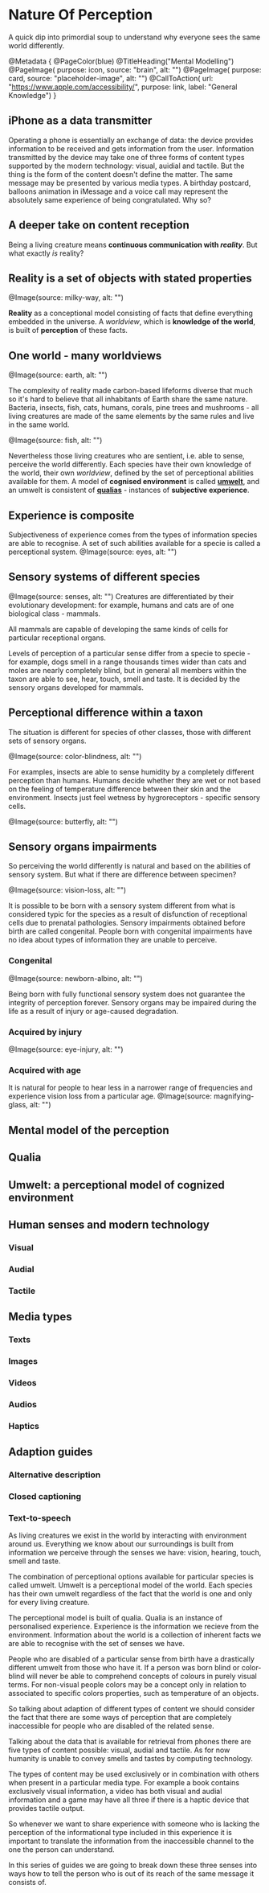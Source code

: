 # Nature Of Perception

A quick dip into primordial soup to understand why everyone sees the same world differently.

@Metadata {
    @PageColor(blue)
    @TitleHeading("Mental Modelling")
    @PageImage(
               purpose: icon, 
               source: "brain", 
               alt: "")
    @PageImage(
               purpose: card, 
               source: "placeholder-image", 
               alt: "")
    @CallToAction(
                url: "https://www.apple.com/accessibility/",
                purpose: link, 
                label: "General Knowledge")
}

## iPhone as a data transmitter
Operating a phone is essentially an exchange of data: the device provides information to be received and gets information from the user. Information transmitted by the device may take one of three forms of content types supported by the modern technology: visual, auidial and tactile. But the thing is the form of the content doesn't define the matter. The same message may be presented by various media types. A birthday postcard, balloons animation in iMessage and a voice call may represent the absolutely same experience of being congratulated. Why so?

## A deeper take on content reception

Being a living creature means **continuous communication with *reality***. But what exactly *is* reality? 

## Reality is a set of objects with stated properties
@Image(source: milky-way, alt: "")

**Reality** as a conceptional model consisting of facts that define everything embedded in the universe. A *worldview*, which is **knowledge of the world**, is built of **perception** of these facts.


## One world - many worldviews
@Image(source: earth, alt: "")

The complexity of reality made carbon-based lifeforms diverse that much so it's hard to believe that all inhabitants of Earth share the same nature. Bacteria, insects, fish, cats, humans, corals, pine trees and mushrooms - all living creatures are made of the same elements by the same rules and live in the same world.

@Image(source: fish, alt: "")

Nevertheless those living creatures who are sentient, i.e. able to sense, perceive the world differently. Each species have their own knowledge of the world, their own *worldview*, defined by the set of perceptional abilities available for them. A model of **cognised environment** is called [**umwelt**](https://en.wikipedia.org/wiki/Umwelt), and an umwelt is consistent of [**qualias**](https://en.wikipedia.org/wiki/Qualia) - instances of **subjective experience**. 

## Experience is composite
Subjectiveness of experience comes from the types of information species are able to recognise. A set of such abilities available for a specie is called a perceptional system.
@Image(source: eyes, alt: "")


## Sensory systems of different species
@Image(source: senses, alt: "")
Creatures are differentiated by their evolutionary development: for example, humans and cats are of one biological class - mammals. 

All mammals are capable of developing the same kinds of cells for particular receptional organs. 

Levels of perception of a particular sense differ from a specie to specie - for example, dogs smell in a range thousands times wider than cats and moles are nearly completely blind, but in general all members within the taxon are able to see, hear, touch, smell and taste. It is decided by the sensory organs developed for mammals.

## Perceptional difference within a taxon
The situation is different for species of other classes, those with different sets of sensory organs. 

@Image(source: color-blindness, alt: "")

For examples, insects are able to sense humidity by a completely different perception than humans. Humans decide whether they are wet or not based on the feeling of temperature difference between their skin and the environment. Insects just feel wetness by hygroreceptors - specific sensory cells. 

@Image(source: butterfly, alt: "")

## Sensory organs impairments
So perceiving the world differently is natural and based on the abilities of sensory system. But what if there are difference between specimen? 

@Image(source: vision-loss, alt: "")

It is possible to be born with a sensory system different from what is considered typic for the species as a result of disfunction of receptional cells due to prenatal pathologies. Sensory impairments obtained before birth are called congenital. People born with congenital impairments have no idea about types of information they are unable to perceive.

### Congenital
@Image(source: newborn-albino, alt: "")

Being born with fully functional sensory system does not guarantee the integrity of perception forever. Sensory organs may be impaired during the life as a result of injury or age-caused degradation. 

### Acquired by injury
@Image(source: eye-injury, alt: "")

### Acquired with age
It is natural for people to hear less in a narrower range of frequencies and experience vision loss from a particular age.
@Image(source: magnifying-glass, alt: "")



## Mental model of the perception

## Qualia

## Umwelt: a perceptional model of cognized environment 

## Human senses and modern technology
### Visual
### Audial
### Tactile

## Media types 
### Texts
### Images
### Videos
### Audios
### Haptics

## Adaption guides
### Alternative description
### Closed captioning
### Text-to-speech


As living creatures we exist in the world by interacting with environment around us. Everything we know about our surroundings is built from information we perceive through the senses we have: vision, hearing, touch, smell and taste. 

The combination of perceptional options available for particular species is called umwelt. Umwelt is a perceptional model of the world. Each species has their own umwelt regardless of the fact that the world is one and only for every living creature. 

The perceptional model is built of qualia. Qualia is an instance of personalised experience. Experience is the information we recieve from the environment. Information about the world is a collection of inherent facts we are able to recognise with the set of senses we have. 

People who are disabled of a particular sense from birth have a drastically different umwelt from those who have it. If a person was born blind or color-blind will never be able to comprehend concepts of colours in purely visual terms. For non-visual people colors may be a concept only in relation to associated to specific colors properties, such as temperature of an objects. 

So talking about adaption of different types of content we should consider the fact that there are some ways of perception that are completely inaccessible for people who are disabled of the related sense. 

Talking about the data that is available for retrieval from phones there are five types of content possible: visual, audial and tactile. As for now humanity is unable to convey smells and tastes by computing technology. 

The types of content may be used exclusively or in combination with others when present in a particular media type. For example a book contains exclusively visual information, a video has both visual and audial information and a game may have all three if there is a haptic device that provides tactile output. 

So whenever we want to share experience with someone who is lacking the perception of the informational type included in this experience it is important to translate the information from the inaccessible channel to the one the person can understand. 

In this series of guides we are going to break down these three senses into ways how to tell the person who is out of its reach of the same message it consists of.
